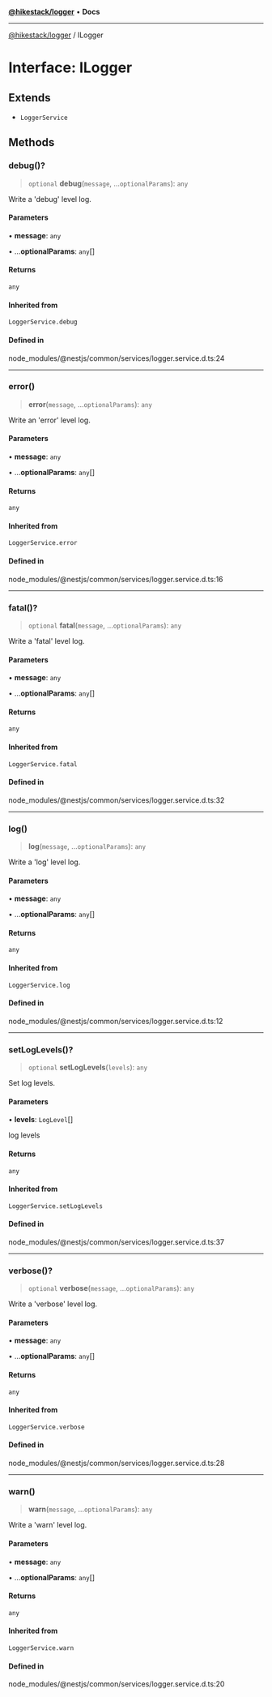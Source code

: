 [**@hikestack/logger**](/official/reference/logger/index.md) • **Docs**

***

[@hikestack/logger](/official/reference/logger/globals.md) / ILogger

# Interface: ILogger

## Extends

- `LoggerService`

## Methods

### debug()?

> `optional` **debug**(`message`, ...`optionalParams`): `any`

Write a 'debug' level log.

#### Parameters

• **message**: `any`

• ...**optionalParams**: `any`[]

#### Returns

`any`

#### Inherited from

`LoggerService.debug`

#### Defined in

node\_modules/@nestjs/common/services/logger.service.d.ts:24

***

### error()

> **error**(`message`, ...`optionalParams`): `any`

Write an 'error' level log.

#### Parameters

• **message**: `any`

• ...**optionalParams**: `any`[]

#### Returns

`any`

#### Inherited from

`LoggerService.error`

#### Defined in

node\_modules/@nestjs/common/services/logger.service.d.ts:16

***

### fatal()?

> `optional` **fatal**(`message`, ...`optionalParams`): `any`

Write a 'fatal' level log.

#### Parameters

• **message**: `any`

• ...**optionalParams**: `any`[]

#### Returns

`any`

#### Inherited from

`LoggerService.fatal`

#### Defined in

node\_modules/@nestjs/common/services/logger.service.d.ts:32

***

### log()

> **log**(`message`, ...`optionalParams`): `any`

Write a 'log' level log.

#### Parameters

• **message**: `any`

• ...**optionalParams**: `any`[]

#### Returns

`any`

#### Inherited from

`LoggerService.log`

#### Defined in

node\_modules/@nestjs/common/services/logger.service.d.ts:12

***

### setLogLevels()?

> `optional` **setLogLevels**(`levels`): `any`

Set log levels.

#### Parameters

• **levels**: `LogLevel`[]

log levels

#### Returns

`any`

#### Inherited from

`LoggerService.setLogLevels`

#### Defined in

node\_modules/@nestjs/common/services/logger.service.d.ts:37

***

### verbose()?

> `optional` **verbose**(`message`, ...`optionalParams`): `any`

Write a 'verbose' level log.

#### Parameters

• **message**: `any`

• ...**optionalParams**: `any`[]

#### Returns

`any`

#### Inherited from

`LoggerService.verbose`

#### Defined in

node\_modules/@nestjs/common/services/logger.service.d.ts:28

***

### warn()

> **warn**(`message`, ...`optionalParams`): `any`

Write a 'warn' level log.

#### Parameters

• **message**: `any`

• ...**optionalParams**: `any`[]

#### Returns

`any`

#### Inherited from

`LoggerService.warn`

#### Defined in

node\_modules/@nestjs/common/services/logger.service.d.ts:20
